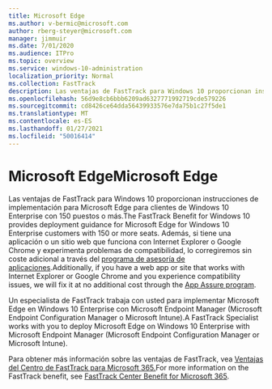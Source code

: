 ```yaml
---
title: Microsoft Edge
ms.author: v-bermic@microsoft.com
author: rberg-steyer@microsoft.com
manager: jimmuir
ms.date: 7/01/2020
ms.audience: ITPro
ms.topic: overview
ms.service: windows-10-administration
localization_priority: Normal
ms.collection: FastTrack
description: Las ventajas de FastTrack para Windows 10 proporcionan instrucciones de implementación para Microsoft Edge para clientes de Windows 10 Enterprise con 150 puestos o más.
ms.openlocfilehash: 56d9e8cb6bbb6209ad6327771992719cde579226
ms.sourcegitcommit: cd8426ce64dda56439933576e7da75b1c27f5de1
ms.translationtype: MT
ms.contentlocale: es-ES
ms.lasthandoff: 01/27/2021
ms.locfileid: "50016414"
---
```

# <a name="microsoft-edge"></a><span data-ttu-id="311d0-103">Microsoft Edge</span><span class="sxs-lookup"><span data-stu-id="311d0-103">Microsoft Edge</span></span>

<span data-ttu-id="311d0-104">Las ventajas de FastTrack para Windows 10 proporcionan instrucciones de implementación para Microsoft Edge para clientes de Windows 10 Enterprise con 150 puestos o más.</span><span class="sxs-lookup"><span data-stu-id="311d0-104">The FastTrack Benefit for Windows 10 provides deployment guidance for Microsoft Edge for Windows 10 Enterprise customers with 150 or more seats.</span></span> <span data-ttu-id="311d0-105">Además, si tiene una aplicación o un sitio web que funciona con Internet Explorer o Google Chrome y experimenta problemas de compatibilidad, lo corregiremos sin coste adicional a través del [programa de asesoría de aplicaciones](Win-10-app-assure.md).</span><span class="sxs-lookup"><span data-stu-id="311d0-105">Additionally, if you have a web app or site that works with Internet Explorer or Google Chrome and you experience compatibility issues, we will fix it at no additional cost through the [App Assure program](Win-10-app-assure.md).</span></span>

<span data-ttu-id="311d0-106">Un especialista de FastTrack trabaja con usted para implementar Microsoft Edge en Windows 10 Enterprise con Microsoft Endpoint Manager (Microsoft Endpoint Configuration Manager o Microsoft Intune).</span><span class="sxs-lookup"><span data-stu-id="311d0-106">A FastTrack Specialist works with you to deploy Microsoft Edge on Windows 10 Enterprise with Microsoft Endpoint Manager (Microsoft Endpoint Configuration Manager or Microsoft Intune).</span></span>

<span data-ttu-id="311d0-107">Para obtener más información sobre las ventajas de FastTrack, vea [Ventajas del Centro de FastTrack para Microsoft 365.](introduction.md)</span><span class="sxs-lookup"><span data-stu-id="311d0-107">For more information on the FastTrack benefit, see [FastTrack Center Benefit for Microsoft 365](introduction.md).</span></span>
